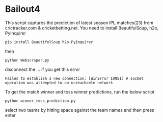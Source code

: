 # Bailout4

This script captures the prediction of latest season IPL matches(23) from crictracker.com & cricketbetting.net.
You need to install BeautifulSoup, h2o, PyInquirer

```pip install BeautifulSoup h2o PyInquirer```

then

```python Webscraper.py```

disconnect the ... if you get this error

```Failed to establish a new connection: [WinError 10051] A socket operation was attempted to an unreachable network```

To get the match winner and toss winner predictions, run the below script

```python winner_toss_prediction.py```

select two teams by hitting space against the team names and then press enter
